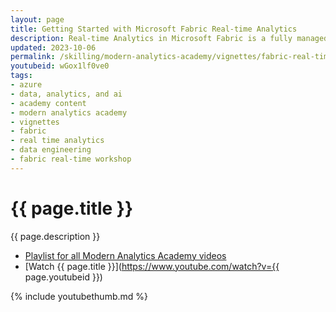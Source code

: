 ```yaml
---
layout: page
title: Getting Started with Microsoft Fabric Real-time Analytics
description: Real-time Analytics in Microsoft Fabric is a fully managed analytics platform optimized for streaming and time-series data. In this video, Cameron walks though getting started with setting up an environment, generating and ingesting test data, and visualize the data using KQL in Power BI. See this hack and others at https://aka.ms/wth
updated: 2023-10-06
permalink: /skilling/modern-analytics-academy/vignettes/fabric-real-time
youtubeid: wGox1lf0ve0
tags: 
- azure
- data, analytics, and ai
- academy content
- modern analytics academy
- vignettes
- fabric
- real time analytics
- data engineering
- fabric real-time workshop
---
```


# {{ page.title }}

{{ page.description }}

* [Playlist for all Modern Analytics Academy videos](https://www.youtube.com/playlist?list=PL8_VXqhvJI9DtxeuFmmQ0V6Z_zL0MXnnI)
* [Watch {{ page.title }}](https://www.youtube.com/watch?v={{ page.youtubeid }})

{% include youtubethumb.md %}
